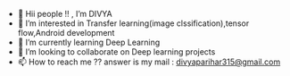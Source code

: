 - 👋 Hii people !! , I’m DIVYA
- 👀 I’m interested in Transfer learning(image clssification),tensor flow,Android development
- 🌱 I’m currently learning Deep Learning 
- 💞️ I’m looking to collaborate on Deep learning projects
- 📫 How to reach me ?? answer is my mail : divyaparihar315@gmail.com

<!---
Di12-23/Di12-23 is a ✨ special ✨ repository because its `README.md` (this file) appears on your GitHub profile.
You can click the Preview link to take a look at your changes.
--->
